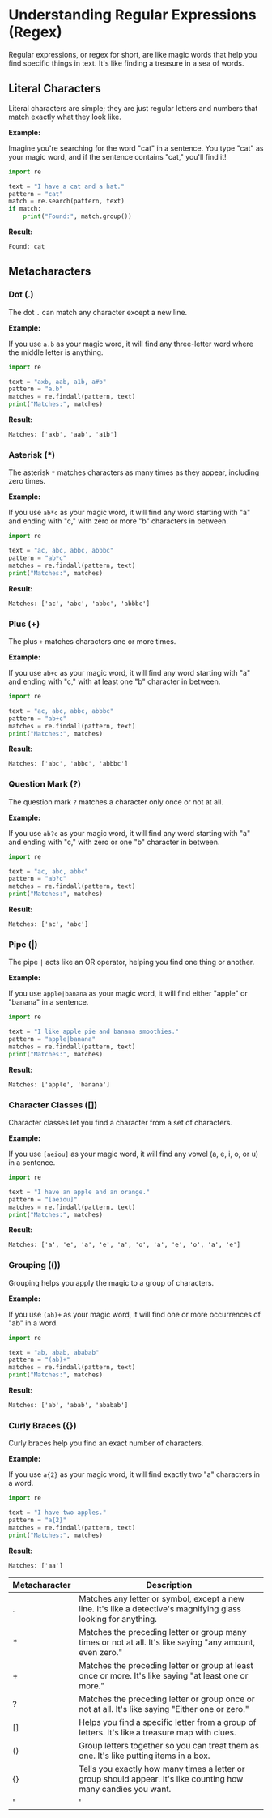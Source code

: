 # Understanding Regular Expressions (Regex)

Regular expressions, or regex for short, are like magic words that help you find specific things in text. It's like finding a treasure in a sea of words.

## Literal Characters

Literal characters are simple; they are just regular letters and numbers that match exactly what they look like.

**Example:**

Imagine you're searching for the word "cat" in a sentence. You type "cat" as your magic word, and if the sentence contains "cat," you'll find it!

```python
import re

text = "I have a cat and a hat."
pattern = "cat"
match = re.search(pattern, text)
if match:
    print("Found:", match.group())
```
**Result:**
```
Found: cat
```

## Metacharacters

### Dot (.)

The dot `.` can match any character except a new line.

**Example:**

If you use `a.b` as your magic word, it will find any three-letter word where the middle letter is anything.

```python
import re

text = "axb, aab, a1b, a#b"
pattern = "a.b"
matches = re.findall(pattern, text)
print("Matches:", matches)
```

**Result:**
```
Matches: ['axb', 'aab', 'a1b']
```

### Asterisk (*)

The asterisk `*` matches characters as many times as they appear, including zero times.

**Example:**

If you use `ab*c` as your magic word, it will find any word starting with "a" and ending with "c," with zero or more "b" characters in between.

```python
import re

text = "ac, abc, abbc, abbbc"
pattern = "ab*c"
matches = re.findall(pattern, text)
print("Matches:", matches)
```

**Result:**
```
Matches: ['ac', 'abc', 'abbc', 'abbbc']
```

### Plus (+)

The plus `+` matches characters one or more times.

**Example:**

If you use `ab+c` as your magic word, it will find any word starting with "a" and ending with "c," with at least one "b" character in between.

```python
import re

text = "ac, abc, abbc, abbbc"
pattern = "ab+c"
matches = re.findall(pattern, text)
print("Matches:", matches)
```

**Result:**
```
Matches: ['abc', 'abbc', 'abbbc']
```

### Question Mark (?)

The question mark `?` matches a character only once or not at all.

**Example:**

If you use `ab?c` as your magic word, it will find any word starting with "a" and ending with "c," with zero or one "b" character in between.

```python
import re

text = "ac, abc, abbc"
pattern = "ab?c"
matches = re.findall(pattern, text)
print("Matches:", matches)
```

**Result:**
```
Matches: ['ac', 'abc']
```

### Pipe (|)

The pipe `|` acts like an OR operator, helping you find one thing or another.

**Example:**

If you use `apple|banana` as your magic word, it will find either "apple" or "banana" in a sentence.

```python
import re

text = "I like apple pie and banana smoothies."
pattern = "apple|banana"
matches = re.findall(pattern, text)
print("Matches:", matches)
```

**Result:**
```
Matches: ['apple', 'banana']
```

### Character Classes ([])

Character classes let you find a character from a set of characters.

**Example:**

If you use `[aeiou]` as your magic word, it will find any vowel (a, e, i, o, or u) in a sentence.

```python
import re

text = "I have an apple and an orange."
pattern = "[aeiou]"
matches = re.findall(pattern, text)
print("Matches:", matches)
```

**Result:**
```
Matches: ['a', 'e', 'a', 'e', 'a', 'o', 'a', 'e', 'o', 'a', 'e']
```

### Grouping (())

Grouping helps you apply the magic to a group of characters.

**Example:**

If you use `(ab)+` as your magic word, it will find one or more occurrences of "ab" in a word.

```python
import re

text = "ab, abab, ababab"
pattern = "(ab)+"
matches = re.findall(pattern, text)
print("Matches:", matches)
```

**Result:**
```
Matches: ['ab', 'abab', 'ababab']
```

### Curly Braces ({})

Curly braces help you find an exact number of characters.

**Example:**

If you use `a{2}` as your magic word, it will find exactly two "a" characters in a word.

```python
import re

text = "I have two apples."
pattern = "a{2}"
matches = re.findall(pattern, text)
print("Matches:", matches)
```

**Result:**
```
Matches: ['aa']
```
| Metacharacter | Description |
| ------------- | ----------- |
| .           | Matches any letter or symbol, except a new line. It's like a detective's magnifying glass looking for anything. |
| *           | Matches the preceding letter or group many times or not at all. It's like saying "any amount, even zero." |
| +           | Matches the preceding letter or group at least once or more. It's like saying "at least one or more." |
| ?           | Matches the preceding letter or group once or not at all. It's like saying "Either one or zero." |
| []          | Helps you find a specific letter from a group of letters. It's like a treasure map with clues. |
| ()          | Group letters together so you can treat them as one. It's like putting items in a box. |
| {}          | Tells you exactly how many times a letter or group should appear. It's like counting how many candies you want. |
| '|'         | Helps you choose between two things. It's like picking your favorite ice cream flavor.  | 
